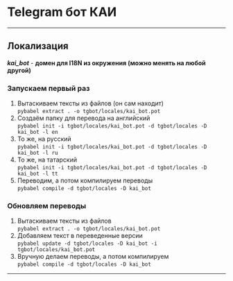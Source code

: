 # Telegram бот КАИ

---

## Локализация
***kai_bot*** - **домен для I18N из окружения (можно менять на любой другой)**
### Запускаем первый раз
1. Вытаскиваем тексты из файлов (он сам находит)\
`pybabel extract . -o tgbot/locales/kai_bot.pot`
2. Создаём папку для перевода на английский\
`pybabel init -i tgbot/locales/kai_bot.pot -d tgbot/locales -D kai_bot -l en`
3. То же, на русский\
`pybabel init -i tgbot/locales/kai_bot.pot -d tgbot/locales -D kai_bot -l ru`
4. То же, на татарский\
`pybabel init -i tgbot/locales/kai_bot.pot -d tgbot/locales -D kai_bot -l tt`
5. Переводим, а потом компилируем переводы\
`pybabel compile -d tgbot/locales -D kai_bot`

### Обновляем переводы
1. Вытаскиваем тексты из файлов\
`pybabel extract . -o tgbot/locales/kai_bot.pot`
2. Добавляем текст в переведенные версии\
`pybabel update -d tgbot/locales -D kai_bot -i tgbot/locales/kai_bot.pot`
3. Вручную делаем переводы, а потом компилируем\
`pybabel compile -d tgbot/locales -D kai_bot`

---